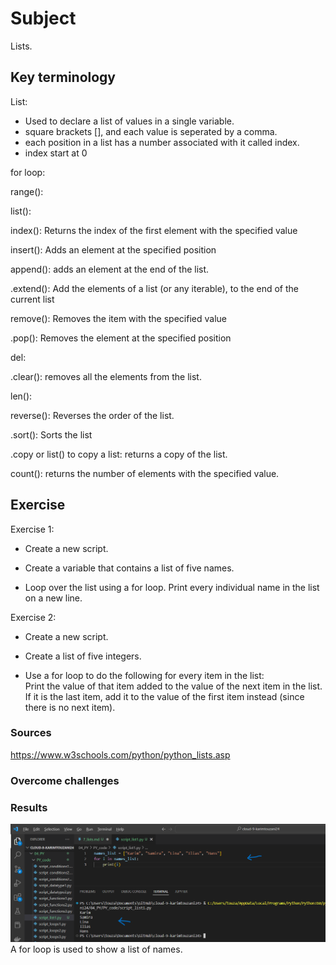 # Subject
Lists.

## Key terminology
List:  
- Used to declare a list of values in a single variable.
- square brackets [], and each value is seperated by a comma.  
- each position in a list has a number associated with it called index.  
- index start at 0  

for loop:  

range():  

list():  

index(): Returns the index of the first element with the specified value

insert():  Adds an element at the specified position

append():  adds an element at the end of the list.

.extend(): Add the elements of a list (or any iterable), to the end of the current list

remove(): Removes the item with the specified value

.pop(): Removes the element at the specified position

del:  

.clear():  removes all the elements from the list.

len():  

reverse(): Reverses the order of the list. 

.sort(): Sorts the list

.copy or list() to copy a list: returns a copy of the list.  

count(): returns the number of elements with the specified value. 



## Exercise
Exercise 1:  

- Create a new script.  

- Create a variable that contains a list of five names.  

- Loop over the list using a for loop. Print every individual name in the list on a new line.  

Exercise 2:  

- Create a new script.  

- Create a list of five integers.  

- Use a for loop to do the following for every item in the list:  
Print the value of that item added to the value of the next item in the list. If it is the last item, add it to the value of the first item instead (since there is no next item).

### Sources
https://www.w3schools.com/python/python_lists.asp  



### Overcome challenges


### Results  
![for loop of a list](https://github.com/Techgrounds-Cloud-9/cloud-9-karimtouzani24/blob/ab1a68313c21983cbb9a438bcb3e5ba6114fcda5/00_includes/PY/result_list1.png)  
A for loop is used to show a list of names.  
